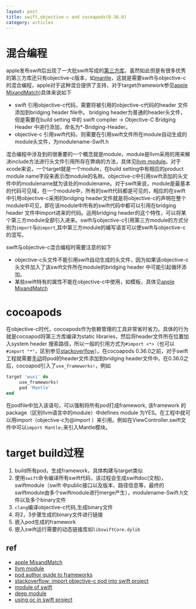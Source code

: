 ```yaml
---
layout: post
title: swift,objective-c and cocoapods(0.36.0)
category: articles
---
```


# 混合编程

apple发布swift后出现了一大批swift写成的[第三方库](https://github.com/matteocrippa/awesome-swift)[](https://github.com/Wolg/awesome-swift.git)，虽然如此但是有很多优秀的第三方库还只有objective-c版本，如[mantle](https://github.com/Mantle/Mantle)，这就是需要swift与objective-c的混合编程，apple对于这种混合提供了支持，对于target(framework参见[apple MixandMatch][])具体来说如下

* swift 引用objective-c代码，需要将被引用的objective-c代码的header 文件添加到bridging header file中。 bridging header为普通的header头文件，但是需要在build setting 中的 swift compiler -> Objective-C Bridging Header 中进行添加，命名为*-Bridging-Header。
* objective-c 引用swift代码，则需要在引用swift文件所在module自动生成的module头文件，为modulename-Swift.h

混合编程中涉及到的很重要的一个概念就是module，module是llvm采用的用来解决include方法进行头文件引用所存在弊病的方法，具体见[llvm module][]。对于xcode来说，一个target就是一个module，在build setting中有相应的product module name字段来表示改module的名称。objective-c中引用swift添加的头文件中的modulename就为该处的modulename。对于swift来说，module是最基本的代码可见域，在一个module中，所有的swift代码都是可见的，相应的在swift中引用objective-c采用的bridging header文件就是将objective-c的声明在整个module中可见，即在该module中所有的swift代码中都可以引用在bridging header 文件中import进来的代码。运用bridging header的这个特性，可以将某个第三方module全部引入进来。swift与objective-c引用第三方module的方式分别为`import`与`@import`,其中第三方module的编写语言可以使swift与objective-c的混写。

swift与objective-c混合编程时需要注意的如下

* objective-c头文件不能引用swift自动生成的头文件，因为如果该objective-c头文件加入了该swift文件所在module的bridging header 中可能引起循环添加。
* 某些swift特有的属性不能在objective-c中使用，如模板，具体见[apple MixandMatch][]

# cocoapods

在objective-c时代，cocoapods作为依赖管理的工具非常省时省力。具体的行为就是cocoapod将第三方库编译为static libraries，然后将header文件所在位置加入system header 搜索路径，所以一般的引用方式为`#import <*>`（也可以`#import "*"`，区别参见[stackoverflow](http://stackoverflow.com/questions/1217943/where-are-include-files-stored-ubuntu-linux-gcc)）。在cocoapods 0.36.0之前，对于swift工程就需要[手动](http://badr.co.id/blog/using-objective-c-pods-in-swift-project#comment-80)将pod的header文件添加到bridging header文件中。在0.36.0之后，cocoapod引入了`use_frameworks!`，例如

```ruby
target 'wuxi' do
     use_frameworks!
     pod 'Mantle'
end
```

在podfile中加入该语句，可以强制将所有pod打成framework, 该framework 的package（区别llvm语言中的module）中defines module 为YES。在工程中就可以用import（objective-c为@import ）来引用。例如在ViewController.swift文件中可以`import Mantle;`来引入Mantle模块。

# target build过程

1. build所有pod，生成framework，具体构建与target类似
2. 使用`swift`命令编译所有swift代码，该过程会生成swiftdoc(文档)，swiftmodule（swift 中public接口以及版本、路径信息等，最终的swiftmodule由多个swiftmodule进行merge产生），modulename-Swift.h文件以及多个binary文件
3. `clang`编译objective-c代码,生成binary文件
4. 将2，3步骤生成的binary文件进行链接
5. 嵌入pod生成的framework
6. 嵌入swift运行需要的动态链接库如`libswiftCore.dylib`


## ref

* [apple MixandMatch][]
* [llvm module][]
* [pod author guide to frameworks][]
* [stackoverflow: import objective-c pod into swift project](http://stackoverflow.com/questions/27908841/old-libraries-new-cocoapods)
* [module of swift](http://andelf.github.io/blog/2014/06/19/modules-for-swift/)
* [deep module][]
* [using oc in swift project][]

[llvm module]:http://clang.llvm.org/docs/Modules.html#id11
[apple MixandMatch]:https://developer.apple.com/library/prerelease/ios/
[pod author guide to frameworks]:http://blog.cocoapods.org/Pod-Authors-Guide-to-CocoaPods-Frameworks/
[deep module]:http://railsware.com/blog/2014/06/26/creation-of-pure-swift-module/
[using oc in swift project]:http://badr.co.id/blog/using-objective-c-pods-in-swift-project
